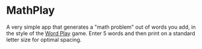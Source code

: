 # MathPlay

A very simple app that generates a "math problem" out of words you add, in the style of the [Word Play](https://store.steampowered.com/app/3586660/Word_Play/) game. Enter 5 words and then print on a standard letter size for optimal spacing.
